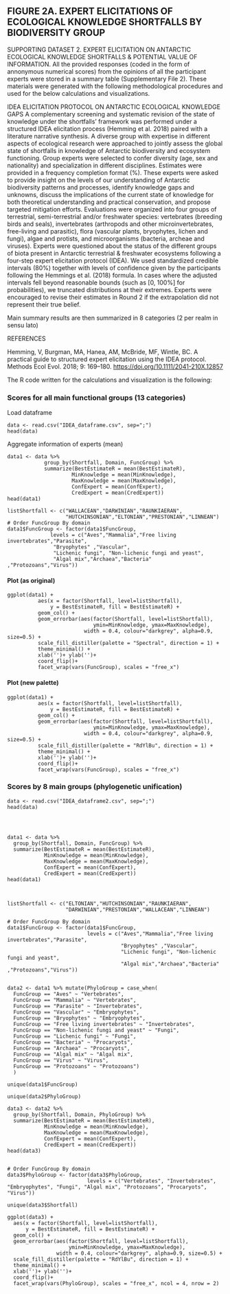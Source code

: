 ## 	FIGURE 2A. EXPERT ELICITATIONS OF ECOLOGICAL KNOWLEDGE SHORTFALLS BY BIODIVERSITY GROUP

SUPPORTING DATASET 2. EXPERT ELICITATION ON ANTARCTIC ECOLOGICAL KNOWLEDGE SHORTFALLS & POTENTIAL VALUE OF INFORMATION. All the provided responses (coded in the form of annonymous numerical scores) from the opinions of all the participant experts were stored in a summary table (Supplementary File 2). These materials were generated with the following methodological procedures and used for the below calculations and visualizations.

IDEA ELICITATION PROTOCOL ON ANTARCTIC ECOLOGICAL KNOWLEDGE GAPS A complementary screening and systematic revision of the state of knowledge under the shortfalls’ framework was performed under a structured IDEA elicitation process (Hemming et al. 2018) paired with a literature narrative synthesis. A diverse group with expertise in different aspects of ecological research were approached to jointly assess the global state of shortfalls in knowledge of Antarctic biodiversity and ecosystem functioning. Group experts were selected to confer diversity (age, sex and nationality) and specialization in different disciplines. 
Estimates were provided in a frequency completion format (%). These experts were asked to provide insight on the levels of our understanding of Antarctic biodiversity patterns and processes, 
identify knowledge gaps and unknowns, discuss the implications of the current state of knowledge for both theoretical understanding and practical conservation, and propose targeted mitigation efforts. 
Evaluations were organized into four groups of terrestrial, semi-terrestrial and/or freshwater species: vertebrates (breeding birds and seals), invertebrates (arthropods and other microinvertebrates, free-living and parasitic), flora (vascular plants, bryophytes, lichen and fungi), algae and protists, and microorganisms (bacteria, archeae and viruses). Experts were questioned about the status of the different groups of biota present
 in Antarctic terrestrial & freshwater ecosystems following a four-step expert elicitation protocol (IDEA). We used standardized credible intervals (80%) together with levels of confidence given 
 by the participants following the Hemmings et al. (2018) formula. In cases where the adjusted intervals fell beyond reasonable bounds (such as [0, 100%] for probabilities), we
 truncated distributions at their extremes. Experts were encouraged to revise their estimates in Round 2 if the extrapolation did not represent their true belief.

Main summary results are then summarized in 8 categories (2 per realm in sensu lato)

REFERENCES 

Hemming, V, Burgman, MA, Hanea, AM, McBride, MF, Wintle, BC. A practical guide to structured expert elicitation using the IDEA protocol. Methods Ecol Evol. 2018; 9: 169–180. https://doi.org/10.1111/2041-210X.12857

The R code written for the calculations and visualization is the following:

### Scores for all main functional groups (13 categories)

Load dataframe

```{r message=FALSE, warning=FALSE}
data <- read.csv("IDEA_dataframe.csv", sep=";")
head(data)
```

Aggregate information of experts (mean)

```{r message=FALSE, warning=FALSE}
data1 <- data %>%
            group_by(Shortfall, Domain, FuncGroup) %>%
            summarize(BestEstimateR = mean(BestEstimateR), 
                     MinKnowledge = mean(MinKnowledge), 
                     MaxKnowledge = mean(MaxKnowledge),
                     ConfExpert = mean(ConfExpert),
                     CredExpert = mean(CredExpert))
head(data1)

listShortfall <- c("WALLACEAN","DARWINIAN","RAUNKIAERAN",
                   "HUTCHINSONIAN","ELTONIAN","PRESTONIAN","LINNEAN")
# Order FuncGroup By domain
data1$FuncGroup <- factor(data1$FuncGroup, 
              levels = c("Aves","Mammalia","Free living invertebrates","Parasite",
               "Bryophytes" ,"Vascular",
               "Lichenic fungi", "Non-lichenic fungi and yeast",
               "Algal mix","Archaea","Bacteria" ,"Protozoans","Virus"))
```

#### Plot (as original)

```{r fig.height=8, fig.width=9}
ggplot(data1) +
          aes(x = factor(Shortfall, level=listShortfall), 
              y = BestEstimateR, fill = BestEstimateR) +
          geom_col() +
          geom_errorbar(aes(factor(Shortfall, level=listShortfall), 
                            ymin=MinKnowledge, ymax=MaxKnowledge), 
                         width = 0.4, colour="darkgrey", alpha=0.9, size=0.5) +
          scale_fill_distiller(palette = "Spectral", direction = 1) +
          theme_minimal() + 
          xlab('')+ ylab('')+
          coord_flip()+
          facet_wrap(vars(FuncGroup), scales = "free_x")
```

#### Plot (new palette)

```{r fig.height=8, fig.width=9}
ggplot(data1) +
          aes(x = factor(Shortfall, level=listShortfall), 
              y = BestEstimateR, fill = BestEstimateR) +
          geom_col() +
          geom_errorbar(aes(factor(Shortfall, level=listShortfall), 
                            ymin=MinKnowledge, ymax=MaxKnowledge), 
                         width = 0.4, colour="darkgrey", alpha=0.9, size=0.5) +
          scale_fill_distiller(palette = "RdYlBu", direction = 1) +
          theme_minimal() + 
          xlab('')+ ylab('')+
          coord_flip()+
          facet_wrap(vars(FuncGroup), scales = "free_x")
```

### Scores by 8 main groups (phylogenetic unification)

```
data <- read.csv("IDEA_dataframe2.csv", sep=";")
head(data)




data1 <- data %>%
  group_by(Shortfall, Domain, FuncGroup) %>%
  summarize(BestEstimateR = mean(BestEstimateR), 
            MinKnowledge = mean(MinKnowledge), 
            MaxKnowledge = mean(MaxKnowledge),
            ConfExpert = mean(ConfExpert),
            CredExpert = mean(CredExpert))
head(data1)



listShortfall <- c("ELTONIAN","HUTCHINSONIAN","RAUNKIAERAN",
                   "DARWINIAN","PRESTONIAN","WALLACEAN","LINNEAN")                

# Order FuncGroup By domain
data1$FuncGroup <- factor(data1$FuncGroup, 
                          levels = c("Aves","Mammalia","Free living invertebrates","Parasite",
                                     "Bryophytes" ,"Vascular",
                                     "Lichenic fungi", "Non-lichenic fungi and yeast",
                                     "Algal mix","Archaea","Bacteria" ,"Protozoans","Virus"))


data2 <- data1 %>% mutate(PhyloGroup = case_when(
  FuncGroup == "Aves" ~ "Vertebrates",
  FuncGroup == "Mammalia" ~ "Vertebrates",
  FuncGroup == "Parasite" ~ "Invertebrates",
  FuncGroup == "Vascular" ~ "Embryophytes",
  FuncGroup == "Bryophytes" ~ "Embryophytes",
  FuncGroup == "Free living invertebrates" ~ "Invertebrates",
  FuncGroup == "Non-lichenic fungi and yeast" ~ "Fungi",
  FuncGroup == "Lichenic fungi" ~ "Fungi",
  FuncGroup == "Bacteria" ~ "Procaryots",
  FuncGroup == "Archaea" ~ "Procaryots",
  FuncGroup == "Algal mix" ~ "Algal mix",
  FuncGroup == "Virus" ~ "Virus",
  FuncGroup == "Protozoans" ~ "Protozoans")
  )

unique(data1$FuncGroup)

unique(data2$PhyloGroup)

data3 <- data2 %>%
  group_by(Shortfall, Domain, PhyloGroup) %>%
  summarize(BestEstimateR = mean(BestEstimateR), 
            MinKnowledge = mean(MinKnowledge), 
            MaxKnowledge = mean(MaxKnowledge),
            ConfExpert = mean(ConfExpert),
            CredExpert = mean(CredExpert))
head(data3)


# Order FuncGroup By domain
data3$PhyloGroup <- factor(data3$PhyloGroup, 
                          levels = c("Vertebrates", "Invertebrates", "Embryophytes", "Fungi", "Algal mix", "Protozoans", "Procaryots", "Virus"))

unique(data3$Shortfall) 

ggplot(data3) +
  aes(x = factor(Shortfall, level=listShortfall), 
      y = BestEstimateR, fill = BestEstimateR) +
  geom_col() +
  geom_errorbar(aes(factor(Shortfall, level=listShortfall), 
                    ymin=MinKnowledge, ymax=MaxKnowledge), 
                width = 0.4, colour="darkgrey", alpha=0.9, size=0.5) +
  scale_fill_distiller(palette = "RdYlBu", direction = 1) +
  theme_minimal() + 
  xlab('')+ ylab('')+
  coord_flip()+
  facet_wrap(vars(PhyloGroup), scales = "free_x", ncol = 4, nrow = 2)
```

